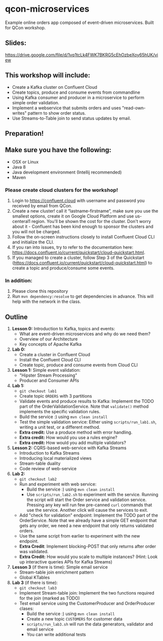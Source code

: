# qcon-microservices
Example online orders app composed of event-driven microservices. Built for QCon workshop.

## Slides: 
https://drive.google.com/file/d/1vq1tcLk4FWK7BKRG5cEhOzbeXoy65hUK/view

## This workshop will include:

- Create a Kafka cluster on Confluent Cloud
- Create topics, produce and consume events from commandline
- Using Kafka consumer and producer in a microservice to perform simple order validation.
- Implement a webservice that submits orders and uses "read-own-writes" pattern to show order status.
- Use Streams-to-Table join to send status updates by email.


## Preparation!

## Make sure you have the following:
- OSX or Linux
- Java 8
- Java development environment (Intellij recommended)
- Maven

### Please create cloud clusters for the workshop!

1. Login to https://confluent.cloud with username and password you received by email from QCon.
2. Create a new cluster! call it “lastname-firstname”, make sure you
use the smallest options, create it on Google Cloud Platform and use
us-centeral1 region. You'll be shown the cost for the cluster. Don't
worry about it - Confluent has been kind enough to sponsor the
clusters and you will not be charged.
3. Follow the on-screen instructions closely to install Confluent
Cloud CLI and initialize the CLI.
4. If you ran into issues, try to refer to the documentation here:
https://docs.confluent.io/current/quickstart/cloud-quickstart.html.
5. If you managed to create a cluster, follow Step 3 of the Quickstart
(https://docs.confluent.io/current/quickstart/cloud-quickstart.html)
to create a topic and produce/consume some events.

### In addition:
1. Please clone this repository
2. Run `mvn dependency:resolve` to get dependencies in advance. This will help with the network in the class.


## Outline

1. **Lesson 0:** Introduction to Kafka, topics and events:
    - What are event-driven microservices and why do we need them?
    - Overview of our Architecture
    - Key concepts of Apache Kafka
2. **Lab 0:** 
    - Create a cluster in Confluent Cloud
    - Install the Confluent Cloud CLI
    - Create topic, produce and consume events from Cloud CLI
3. **Lesson 1:** Simple event validation:
    - "Hipster Stream Processing"
    - Producer and Consumer APIs
4. **Lab 1:** 
    - `git checkout lab1`
    - Create topic `ORDERS` with 3 partitions
    - Validate events and produce results to Kafka: Implement the TODO part of the OrderValidationService. Note that `validate()` method implements the specific validation rules.
    - Build the service :) using `mvn clean install`
    - Test the simple validation service: Either using `scripts/run_lab1.sh`, writing a unit test, or a different method.
    - **Extra credit:** Use a produce method with error handling.
    - **Extra credit:** How would you use a rules engine?
    - **Extra credit:** How would you add multiple validators?
5. **Lesson 2:** CQRS-based web-service with Kafka Streams
    - Introduction to Kafka Streams
    - Introducing local materialized views
    - Stream-table duality
    - Code review of web-service
6. **Lab 2:**
    - `git checkout lab2`
    - Run and experiment with web service:
        - Build the service :) using `mvn clean install`        
        - Use `scripts/run_lab2.sh` to experiment with the service. Running the script will start the Order service and validation service. Pressing any key will run few pre-canned `curl` commands that use the service. Another click will cause the services to exit.
    - Add "check for validation" endpoint: Implement the TODO part of the OrderService. Note that we already have a simple GET endpoint that gets any order, we need a new endpoint that only returns validated orders.
    - Use the same script from earlier to experiment with the new endpoint.
    - **Extra Credit**: Implement blocking-POST that only returns after order was validated.
    - **Extra Credit:** How would you scale to multiple instances? (Hint: Look up interactive queries APIs for Kafka Streams)
7. **Lesson 3** (if there is time): Simple email service
    - Stream-table join enrichment pattern
    - Global KTables
8. **Lab 3** (if there is time):
    - `git checkout lab3`
    - Implement Stream-table join: Implement the two functions required for the join (marked as TODO)
    - Test email service using the CustomerProducer and OrderProducer clases:
       - Build the service :) using `mvn clean install`  
       - Create a new topic `CUSTOMERS` for customer data
       - `scripts/run_lab3.sh` will run the data generators, validator and email service
       - You can write additional tests


